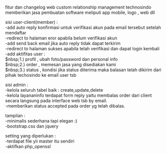 fitur dan changelog 
web custom relationship management technosindo
memberikan jasa pembuatan software meliputi app mobile, logo , web dll

sisi user-client(member) :<br/>
-add auto reply konfirmasi untuk verifikasi akun pada email tersebut setelah mendaftar <br/>
-redirect to halaman eror apabila belum verifikasi akun <br/>
-add send back email jika auto reply tidak dapat terkirim <br/>
-redirect to halaman sukses apabila telah verifikasi dan dapat login kembali <br/>
-add aktifitas user : <br/>
$nbsp;1.) profil , ubah foto/password dan personal info <br/>
$nbsp;2.) order , memesan jasa yang disediakan kami <br/>
$nbsp;3.) status , kondisi jika status diterima maka balasan telah dikirim dari pihak techosindo ke email user tsb <br/>

sisi admin :<br/>
-kelola seluruh tabel baik : create,update,delete <br/> 
-kelola layananinfo terdapat form reply yaitu membalas order dari client secara langsung pada interface web tsb by email.<br/>
-memberikan status accepted pada order yg telah dibalas.<br/>

tampilan : <br/>
-minimalis sederhana tapi elegan :) <br/>
-bootstrap.css dan jquery <br/>

setting yang diperlukan :<br/>
-terdapat file yii master itu sendiri<br/> 
-aktifkan php_openssl<br/>
